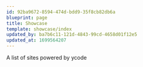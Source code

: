 ```yaml
---
id: 92ba9672-8594-474d-bdd9-35f8cb82db6a
blueprint: page
title: Showcase
template: showcase/index
updated_by: ba7b6c11-121d-4843-99cd-4658d01f12e5
updated_at: 1699564207
---
```

A list of sites powered by ycode
